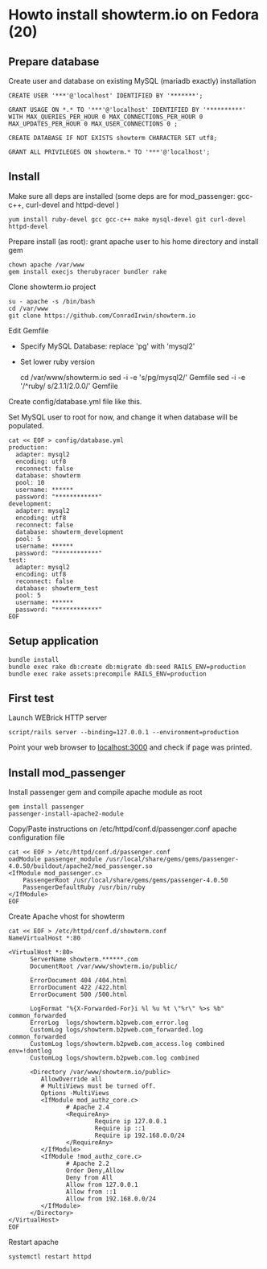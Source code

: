 Howto install showterm.io on Fedora (20)
========================================

Prepare database
----------------

Create user and database on existing MySQL (mariadb exactly) installation

	CREATE USER '***'@'localhost' IDENTIFIED BY '*******';
	
	GRANT USAGE ON *.* TO '***'@'localhost' IDENTIFIED BY '**********' WITH MAX_QUERIES_PER_HOUR 0 MAX_CONNECTIONS_PER_HOUR 0 MAX_UPDATES_PER_HOUR 0 MAX_USER_CONNECTIONS 0 ;
	
	CREATE DATABASE IF NOT EXISTS showterm CHARACTER SET utf8;
	
	GRANT ALL PRIVILEGES ON showterm.* TO '***'@'localhost';

Install
-------

Make sure all deps are installed (some deps are for mod_passenger: gcc-c++, curl-devel and httpd-devel )

	yum install ruby-devel gcc gcc-c++ make mysql-devel git curl-devel httpd-devel

Prepare install (as root): grant apache user to his home directory and install gem

	chown apache /var/www
	gem install execjs therubyracer bundler rake

Clone showterm.io project

	su - apache -s /bin/bash
	cd /var/www
	git clone https://github.com/ConradIrwin/showterm.io

Edit Gemfile
* Specify MySQL Database: replace 'pg' with 'mysql2'
* Set lower ruby version

	cd /var/www/showterm.io
	sed -i -e 's/pg/mysql2/' Gemfile
	sed -i -e '/^ruby/ s/2.1.1/2.0.0/' Gemfile

Create config/database.yml file like this.

Set MySQL user to root for now, and change it when database will be populated.

	cat << EOF > config/database.yml
	production:
	  adapter: mysql2
	  encoding: utf8
	  reconnect: false
	  database: showterm
	  pool: 10
	  username: ******
	  password: "************"
	development:
	  adapter: mysql2
	  encoding: utf8
	  reconnect: false
	  database: showterm_development
	  pool: 5
	  username: ******
	  password: "************"
	test:
	  adapter: mysql2
	  encoding: utf8
	  reconnect: false
	  database: showterm_test
	  pool: 5
	  username: ******
	  password: "************"
	EOF

Setup application
-----------------

	bundle install
	bundle exec rake db:create db:migrate db:seed RAILS_ENV=production
	bundle exec rake assets:precompile RAILS_ENV=production
	
First test
----------

Launch WEBrick HTTP server

	script/rails server --binding=127.0.0.1 --environment=production

Point your web browser to [localhost:3000](http://localhost:3000) and check if page was printed.

Install mod_passenger
---------------------

Install passenger gem and compile apache module as root

	gem install passenger
	passenger-install-apache2-module

Copy/Paste instructions on /etc/httpd/conf.d/passenger.conf apache configuration file

	cat << EOF > /etc/httpd/conf.d/passenger.conf
	oadModule passenger_module /usr/local/share/gems/gems/passenger-4.0.50/buildout/apache2/mod_passenger.so
	<IfModule mod_passenger.c>
		PassengerRoot /usr/local/share/gems/gems/passenger-4.0.50
		PassengerDefaultRuby /usr/bin/ruby
	</IfModule>
	EOF

Create Apache vhost for showterm

	cat << EOF > /etc/httpd/conf.d/showterm.conf
	NameVirtualHost *:80
	
	<VirtualHost *:80>
	      ServerName showterm.******.com
	      DocumentRoot /var/www/showterm.io/public/
	      
	      ErrorDocument 404 /404.html
	      ErrorDocument 422 /422.html
	      ErrorDocument 500 /500.html
	      
	      LogFormat "%{X-Forwarded-For}i %l %u %t \"%r\" %>s %b" common_forwarded
	      ErrorLog  logs/showterm.b2pweb.com_error.log
	      CustomLog logs/showterm.b2pweb.com_forwarded.log common_forwarded
	      CustomLog logs/showterm.b2pweb.com_access.log combined env=!dontlog
	      CustomLog logs/showterm.b2pweb.com.log combined
	      
	      <Directory /var/www/showterm.io/public>
	         AllowOverride all
	         # MultiViews must be turned off.
	         Options -MultiViews
	         <IfModule mod_authz_core.c>
	                # Apache 2.4
	                <RequireAny>
	                        Require ip 127.0.0.1
	                        Require ip ::1
	                        Require ip 192.168.0.0/24
	                </RequireAny>
	         </IfModule>
	         <IfModule !mod_authz_core.c>
	                # Apache 2.2
	                Order Deny,Allow
	                Deny from All
	                Allow from 127.0.0.1
	                Allow from ::1
	                Allow from 192.168.0.0/24
	         </IfModule>
	      </Directory>
	</VirtualHost>
	EOF

Restart apache

	systemctl restart httpd
